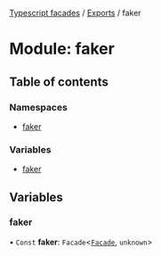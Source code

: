 [Typescript facades](../index.md) / [Exports](../modules.md) / faker

# Module: faker

## Table of contents

### Namespaces

- [faker](faker.faker.md)

### Variables

- [faker](faker.md#faker)

## Variables

### faker

• `Const` **faker**: `Facade`<[`Facade`](../interfaces/faker.faker.Facade.md), `unknown`\>
